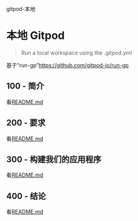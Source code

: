 gitpod-本地

# 本地 Gitpod

> Run a local workspace using the .gitpod.yml

基于“run-gp”<https://github.com/gitpod-io/run-gp>

## 100 - 简介

看[README.md](./100/README.md)

## 200 - 要求

看[README.md](./200/README.md)

## 300 - 构建我们的应用程序

看[README.md](./300/README.md)

## 400 - 结论

看[README.md](./400/README.md)
